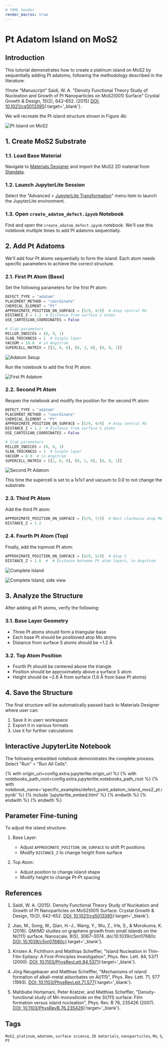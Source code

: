```yaml
---
# YAML header
render_macros: true
---
```


# Pt Adatom Island on MoS2

## Introduction

This tutorial demonstrates how to create a platinum island on MoS2 by sequentially adding Pt adatoms, following the methodology described in the literature.

!!!note "Manuscript"
    Saidi, W. A.
    "Density Functional Theory Study of Nucleation and Growth of Pt Nanoparticles on MoS2(001) Surface"
    Crystal Growth & Design, 15(2), 642–652. (2015)
    [DOI: 10.1021/cg5013395](https://doi.org/10.1021/cg5013395){:target='_blank'}.

We will recreate the Pt island structure shown in Figure 4b:

![Pt Island on MoS2](/images/tutorials/materials/defects/defect_point_adatom_island_mos2_pt/0-figure-from-manuscript.webp "Pt island formation on MoS2")

## 1. Create MoS2 Substrate

### 1.1. Load Base Material

Navigate to [Materials Designer](../../../materials-designer/overview.md) and import the MoS2 2D material from [Standata](../../../materials-designer/header-menu/input-output/standata-import.md).

### 1.2. Launch JupyterLite Session

Select the "Advanced > [JupyterLite Transformation](../../../materials-designer/header-menu/advanced/jupyterlite-dialog.md)" menu item to launch the JupyterLite environment.

### 1.3. Open `create_adatom_defect.ipynb` Notebook

Find and open the `create_adatom_defect.ipynb` notebook. We'll use this notebook multiple times to add Pt adatoms sequentially.

## 2. Add Pt Adatoms

We'll add four Pt atoms sequentially to form the island. Each atom needs specific parameters to achieve the correct structure.

### 2.1. First Pt Atom (Base)

Set the following parameters for the first Pt atom:

```python
DEFECT_TYPE = "adatom"
PLACEMENT_METHOD = "coordinate"
CHEMICAL_ELEMENT = "Pt"
APPROXIMATE_POSITION_ON_SURFACE = [5/9, 4/9]  # Atop central Mo
DISTANCE_Z = 1.2  # Distance from surface S atoms
USE_CARTESIAN_COORDINATES = False

# Slab parameters
MILLER_INDICES = (0, 0, 1)
SLAB_THICKNESS = 1  # Single layer
VACUUM = 10.0  # in Angstrom
SUPERCELL_MATRIX = [[3, 0, 0], [0, 3, 0], [0, 0, 1]]
```

![Adatom Setup](/images/tutorials/materials/defects/defect_point_adatom_island_mos2_pt/1-jl-setup-nb.webp "Pt adatom setup")

Run the notebook to add the first Pt atom.

![First Pt Adatom](/images/tutorials/materials/defects/defect_point_adatom_island_mos2_pt/2-jl-result-preview.webp "First Pt atom added")

### 2.2. Second Pt Atom

Reopen the notebook and modify the position for the second Pt atom:

```python
DEFECT_TYPE = "adatom"
PLACEMENT_METHOD = "coordinate"
CHEMICAL_ELEMENT = "Pt"
APPROXIMATE_POSITION_ON_SURFACE = [5/9, 4/9]  # Atop central Mo
DISTANCE_Z = 1.2  # Distance from surface S atoms
USE_CARTESIAN_COORDINATES = False

# Slab parameters
MILLER_INDICES = (0, 0, 1)
SLAB_THICKNESS = 1  # Single layer
VACUUM = 0.0  # in Angstrom
SUPERCELL_MATRIX = [[1, 0, 0], [0, 1, 0], [0, 0, 1]]
```

![Second Pt Adatom](/images/tutorials/materials/defects/defect_point_adatom_island_mos2_pt/3-jl-setup-nb.webp "Second Pt atom setup")

This time the supercell is set to a 1x1x1 and vacuum to 0.0 to not change the substrate.

### 2.3. Third Pt Atom

Add the third Pt atom:

```python
APPROXIMATE_POSITION_ON_SURFACE = [5/9, 7/9]  # Next clockwise atop Mo
DISTANCE_Z = 1.2
```

### 2.4. Fourth Pt Atom (Top)

Finally, add the topmost Pt atom:

```python
APPROXIMATE_POSITION_ON_SURFACE = [4/9, 5/9]  # Atop S
DISTANCE_Z = 1.6  #  # Distance between Pt atom layers, in Angstrom
```

![Complete Island](/images/tutorials/materials/defects/defect_point_adatom_island_mos2_pt/4-wave-result-top.webp "Complete Pt island structure")

![Complete Island, side view](/images/tutorials/materials/defects/defect_point_adatom_island_mos2_pt/5-wave-result-side.webp "Complete Pt island structure, side view")

## 3. Analyze the Structure

After adding all Pt atoms, verify the following:

### 3.1. Base Layer Geometry

- Three Pt atoms should form a triangular base
- Each base Pt should be positioned atop Mo atoms
- Distance from surface S atoms should be ~1.2 Å

### 3.2. Top Atom Position

- Fourth Pt should be centered above the triangle
- Position should be approximately above a surface S atom
- Height should be ~2.8 Å from surface (1.6 Å from base Pt atoms)

## 4. Save the Structure

The final structure will be automatically passed back to Materials Designer where user can:

1. Save it in userr workspace
2. Export it in various formats
3. Use it for further calculations

## Interactive JupyterLite Notebook

The following embedded notebook demonstrates the complete process. Select "Run" > "Run All Cells".

{% with origin_url=config.extra.jupyterlite.origin_url %}
{% with notebooks_path_root=config.extra.jupyterlite.notebooks_path_root %}
{% with notebook_name='specific_examples/defect_point_adatom_island_mos2_pt.ipynb' %}
{% include 'jupyterlite_embed.html' %}
{% endwith %}
{% endwith %}
{% endwith %}

## Parameter Fine-tuning

To adjust the island structure:

1. Base Layer:
   - Adjust `APPROXIMATE_POSITION_ON_SURFACE` to shift Pt positions
   - Modify `DISTANCE_Z` to change height from surface

2. Top Atom:
   - Adjust position to change island shape
   - Modify height to change Pt-Pt spacing

## References

1. Saidi, W. A. (2015). Density Functional Theory Study of Nucleation and Growth of Pt Nanoparticles on MoS2(001) Surface. Crystal Growth & Design, 15(2), 642–652. [DOI: 10.1021/cg5013395](https://doi.org/10.1021/cg5013395){:target='_blank'}.

2. Jiao, M., Song, W., Qian, H.-J., Wang, Y., Wu, Z., Irle, S., & Morokuma, K. (2016). QM/MD studies on graphene growth from small islands on the Ni(111) surface. Nanoscale, 8(5), 3067–3074. doi:10.1039/c5nr07680c  [DOI: 10.1039/c5nr07680c](https://doi.org/10.1039/c5nr07680c){:target='_blank'}.

3. Kristen A. Fichthorn and Matthias Scheffler, "Island Nucleation in Thin-Film Epitaxy: A First-Principles Investigation", Phys. Rev. Lett. 84, 5371 (2000). [DOI: 10.1103/PhysRevLett.84.5371](https://doi.org/10.1103/PhysRevLett.84.5371){:target='_blank'}.

4. Jörg Neugebauer and Matthias Scheffler, "Mechanisms of island formation of alkali-metal adsorbates on Al(111)", Phys. Rev. Lett. 71, 577 (1993). [DOI: 10.1103/PhysRevLett.71.577](https://doi.org/10.1103/PhysRevLett.71.577){:target='_blank'}.

5. Mahbube Hortamani, Peter Kratzer, and Matthias Scheffler, "Density-functional study of Mn monosilicide on the Si(111) surface:
Film formation versus island nucleation", Phys. Rev. B 76, 235426 (2007). [DOI: 10.1103/PhysRevB.76.235426](https://doi.org/10.1103/PhysRevB.76.235426){:target='_blank'}.

## Tags

`MoS2`, `platinum`, `adatoms`, `surface science`, `2D materials`, `nanoparticles`, `Mo`, `S`, `Pt`